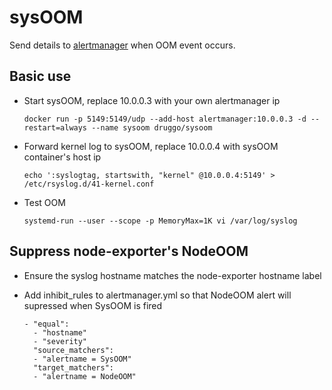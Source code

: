 # sysOOM
Send details to [alertmanager](https://github.com/prometheus/alertmanager) when OOM event occurs.

## Basic use
  - Start sysOOM, replace 10.0.0.3 with your own alertmanager ip

    ``docker run -p 5149:5149/udp --add-host alertmanager:10.0.0.3 -d --restart=always --name sysoom druggo/sysoom``
    
  - Forward kernel log to sysOOM, replace 10.0.0.4 with sysOOM container's host ip

    ``echo ':syslogtag, startswith, "kernel" @10.0.0.4:5149' > /etc/rsyslog.d/41-kernel.conf``

  - Test OOM

    ``systemd-run --user --scope -p MemoryMax=1K vi /var/log/syslog``

## Suppress node-exporter's NodeOOM
  - Ensure the syslog hostname matches the node-exporter hostname label
  - Add inhibit_rules to alertmanager.yml so that NodeOOM alert will supressed when SysOOM is fired
    
    ```
    - "equal":
      - "hostname"
      - "severity"
      "source_matchers":
      - "alertname = SysOOM"
      "target_matchers":
      - "alertname = NodeOOM"
    ```
